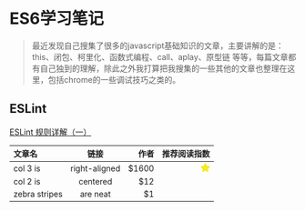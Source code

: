 # ES6学习笔记

> 最近发现自己搜集了很多的javascript基础知识的文章，主要讲解的是：this、闭包、柯里化、函数式编程、call、aplay、原型链 等等，每篇文章都有自己独到的理解，除此之外我打算把我搜集的一些其他的文章也整理在这里，包括chrome的一些调试技巧之类的。

## ESLint

[ESLint 规则详解（一）](http://www.cnblogs.com/silenttiger/p/6384927.html)

| 文章名 | 链接 | 作者 | 推荐阅读指数 |
| :--- | :---: | ---: | ---: |
| col 3 is | right-aligned | $1600 | ![](../.gitbook/assets/star-active.png) |
| col 2 is | centered | $12 |  |
| zebra stripes | are neat | $1 |  |


